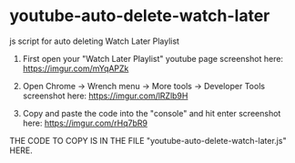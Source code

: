 # youtube-auto-delete-watch-later
js script for auto deleting Watch Later Playlist

1. First open your "Watch Later Playlist" youtube page
screenshot here: 
https://imgur.com/mYqAPZk

2. Open Chrome -> Wrench menu -> More tools -> Developer Tools
screenshot here: 
https://imgur.com/lRZlb9H

3. Copy and paste the code into the "console" and hit enter
screenshot here: 
https://imgur.com/rHq7bR9


THE CODE TO COPY IS IN THE FILE "youtube-auto-delete-watch-later.js" HERE.
